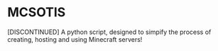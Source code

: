 # MCSOTIS
[DISCONTINUED] A python script, designed to simpify the process of creating, hosting and using Minecraft servers!
